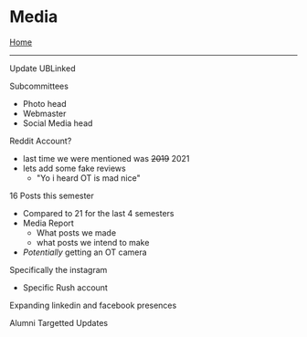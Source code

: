 # Media
[Home](_home.md)

---

Update UBLinked

Subcommittees
- Photo head
- Webmaster
- Social Media head
  
Reddit Account?

- last time we were mentioned was ~~2019~~ 2021
- lets add some fake reviews
  - "Yo i heard OT is mad nice"

16 Posts this semester

  - Compared to 21 for the last 4 semesters
- Media Report
  - What posts we made
  - what posts we intend to make
- *Potentially* getting an OT camera

Specifically the instagram

- Specific Rush account

Expanding linkedin and facebook presences

Alumni Targetted Updates
